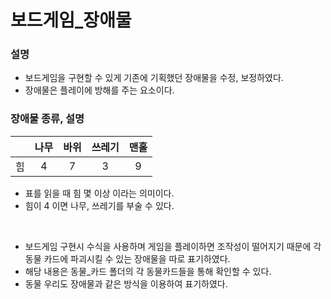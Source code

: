 # 보드게임_장애물

### 설명

+ 보드게임을 구현할 수 있게 기존에 기획했던 장애물을 수정, 보정하였다.
+ 장애물은 플레이에 방해를 주는 요소이다.

### 장애물 종류, 설명

|        | 나무 | 바위 | 쓰레기 | 맨홀 |
|:------:|:----:|:----:|:------:|:----:|
|   힘   |   4  |   7  |    3   |   9  |

+ 표를 읽을 때 힘 몇 이상 이라는 의미이다.
+ 힘이 4 이면 나무, 쓰레기를 부술 수 있다.


<br>

+ 보드게임 구현시 수식을 사용하며 게임을 플레이하면 조작성이 떨어지기 때문에 각 동물 카드에 파괴시킬 수 있는 장애물을 따로 표기하였다.
+ 해당 내용은 동물_카드 폴더의 각 동물카드들을 통해 확인할 수 있다.
+ 동물 우리도 장애물과 같은 방식을 이용하여 표기하였다.
